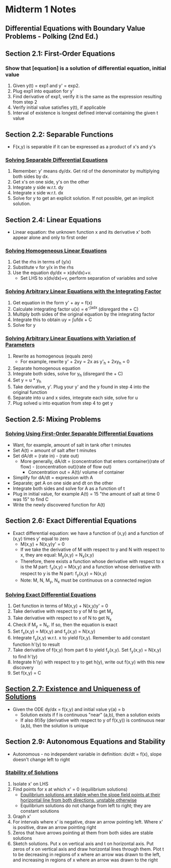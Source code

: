 # Midterm 1 Notes
## Differential Equations with Boundary Value Problems - Polking (2nd Ed.)
## Section 2.1: First-Order Equations
### Show that [equation] is a solution of differential equation, initial value
1. Given y(t) = exp1 and y' = exp2.
2. Plug exp1 into equation for y'
3. Find derivative of exp1, verify it is the same as the expression resulting from step 2
4. Verify initial value satisfies y(t), if applicable
5. Interval of existence is longest defined interval containing the given t value
## Section 2.2: Separable Functions
* F(x,y) is separable if it can be expressed as a product of x's and y's
### [Solving Separable Differential Equations](https://www.youtube.com/watch?v=nNHlSB6b1HU)
1. Remember: y' means dy/dx. Get rid of the denominator by multiplying both sides by dx.
2. Get x's on one side, y's on the other
3. Integrate y side w.r.t. dy
4. Integrate x side w.r.t. dx
5. Solve for y to get an explicit solution. If not possible, get an implicit solution.
## Section 2.4: Linear Equations
* Linear equation: the unknown function x and its derivative x' both appear alone and only to first order
### [Solving Homogeneous Linear Equations](https://www.youtube.com/watch?v=5mFjvDvTiTg)
1. Get the rhs in terms of (y/x)
2. Substitute v for y/x in the rhs
3. Use the equation dy/dx = x(dv/dx)+v.
   * Set LHS to x(dv/dx)+v, perform separation of variables and solve
### [Solving Arbitrary Linear Equations with the Integrating Factor](https://www.youtube.com/watch?v=eWLgWazTc-0)
1. Get equation in the form y' + ay = f(x)
3. Calculate integrating factor u(x) = e<sup>-∫adx</sup> (disregard the + C)
4. Multiply both sides of the original equation by the integrating factor
5. Integrate this to obtain uy = ∫ufdx + C
6. Solve for y
### [Solving Arbitrary Linear Equations with Variation of Parameters](https://www.youtube.com/watch?v=YNrJ9LA3Kxk)
1. Rewrite as homogenous (equals zero)
   * For example, rewrite y' + 2xy = 2x as y'<sub>h</sub> + 2xy<sub>h</sub> = 0
2. Separate homogenous equation
3. Integrate both sides, solve for y<sub>h</sub> (disregard the + C)
4. Set y = u * y<sub>h</sub>
5. Take derivative, y'. Plug your y' and the y found in step 4 into the original function
6. Separate into u and x sides, integrate each side, solve for u
7. Plug solved u into equation from step 4 to get y
## Section 2.5: Mixing Problems
### [Solving Using First-Order Separable Differential Equations](https://www.youtube.com/watch?v=6wk9zWa-Fww)
* Want, for example, amount of salt in tank ofter t minutes
* Set A(t) = amount of salt after t minutes
* Set dA/dt = (rate in) - (rate out)
  * More generally, dA/dt = (concentration that enters container)(rate of flow) - (concentration out)(rate of flow out)
    * Concentration out = A(t)/ volume of container
* Simplify for dA/dt = expression with A
* Separate; get A on one side and dt on the other
* Integrate both sides and solve for A as a function of t
* Plug in initial value, for example A(t) = 15 "the amount of salt at time 0 was 15" to find C
* Write the newly discovered function for A(t)
## Section 2.6: Exact Differential Equations
* Exact differential equation: we have a function of (x,y) and a function of (x,y) times y' equal to zero
  * M(x,y) + N(x,y)y' = 0
  * If we take the derivative of M with respect to y and N with respect to x, they are equal: M<sub>y</sub>(x,y) = N<sub>x</sub>(x,y)
  * Therefore, there exists a function whose derivative with respect to x is the M part: f<sub>x</sub>(x,y) = M(x,y) and a function whose derivative with respect to y is the N part: f<sub>y</sub>(x,y) = N(x,y)
  * Note: M, N, M<sub>y</sub>, N<sub>x</sub> must be continuous on a connected region
### [Solving Exact Differential Equations](https://www.youtube.com/watch?v=bwASJWS8ltM)
1. Get function in terms of M(x,y) + N(x,y)y' = 0
2. Take derivative with respect to y of M to get M<sub>y</sub>
3. Take derivative with respect to x of N to get N<sub>x</sub>
4. Check if M<sub>y</sub> = N<sub>x</sub>. If so, then the equation is exact
5. Set f<sub>x</sub>(x,y) = M(x,y) and f<sub>y</sub>(x,y) = N(x,y)
6. Integrate f<sub>x</sub>(x,y) w.r.t. x to yield f(x,y). Remember to add constant function h'(y) to result
7. Take derivative of f(x,y) from part 6 to yield f<sub>y</sub>(x,y). Set f<sub>y</sub>(x,y) = N(x,y) to find h'(y)
8. Integrate h'(y) with respect to y to get h(y), write out f(x,y) with this new discovery
9. Set f(x,y) = C
## [Section 2.7: Existence and Uniqueness of Solutions](https://www.youtube.com/watch?v=GV1gFLZ7V18)
* Given the ODE dy/dx = f(x,y) and initial value y(a) = b
  * Solution exists if f is continuous "near" (a,b), then a solution exists
  * If also δf/δy (derivative with respect to y of f(x,y)) is continuous near (a,b), then the solution is unique
## Section 2.9: Autonomous Equations and Stability
* Autonomous - no independent variable in definition: dx/dt = f(x), slope doesn't change left to right
### [Stability of Solutions](https://www.youtube.com/watch?v=mtf9rZr2Scs)
1. Isolate x' on LHS
2. Find points for x at which x' = 0 (equilibrium solutions)
   * [Equilibrium solutions are stable when the slope field points at their horizontal line from both directions, unstable otherwise](https://www.youtube.com/watch?v=3qAQ-FW9acA)
   * Equilibrium solutions do not change from left to right; they are constant solutions
3. Graph x'
4. For intervals where x' is negative, draw an arrow pointing left. Where x' is positive, draw an arrow pointing right
5. Zeros that have arrows pointing at them from both sides are stable solutions
6. Sketch solutions. Put x on vertical axis and t on horizontal axis. Put zeros of x on vertical axis and draw horizontal lines through them. Plot t to be decreasing in regions of x where an arrow was drawn to the left, and increasing in regions of x where an arrow was drawn to the right
